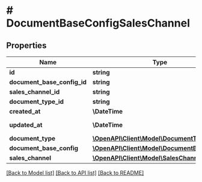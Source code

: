 # # DocumentBaseConfigSalesChannel

## Properties

Name | Type | Description | Notes
------------ | ------------- | ------------- | -------------
**id** | **string** |  | [optional]
**document_base_config_id** | **string** |  |
**sales_channel_id** | **string** |  | [optional]
**document_type_id** | **string** |  | [optional]
**created_at** | **\DateTime** |  | [readonly]
**updated_at** | **\DateTime** |  | [optional] [readonly]
**document_type** | [**\OpenAPI\Client\Model\DocumentType**](DocumentType.md) |  | [optional]
**document_base_config** | [**\OpenAPI\Client\Model\DocumentBaseConfig**](DocumentBaseConfig.md) |  | [optional]
**sales_channel** | [**\OpenAPI\Client\Model\SalesChannel**](SalesChannel.md) |  | [optional]

[[Back to Model list]](../../README.md#models) [[Back to API list]](../../README.md#endpoints) [[Back to README]](../../README.md)
